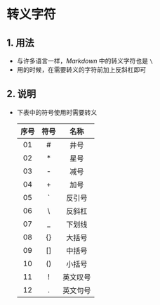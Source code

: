 # 转义字符

## 1. 用法

- 与许多语言一样，*Markdown* 中的转义字符也是 `\`
- 用的时候，在需要转义的字符前加上反斜杠即可

## 2. 说明

- 下表中的符号使用时需要转义

    | 序号 | 符号 | 名称 |
    | :---: | :---: | :---: |
    | 01 | \# | 井号 |
    | 02 | \* | 星号 |
    | 03 | \- | 减号 |
    | 04 | \+ | 加号 |
    | 05 | \` | 反引号 |
    | 06 | \\ | 反斜杠 |
    | 07 | \_ | 下划线 |
    | 08 | \{\} | 大括号 |
    | 09 | \[\] | 中括号 |
    | 10 | \(\) | 小括号 |
    | 11 | \! | 英文叹号 |
    | 12 | \. | 英文句号 |